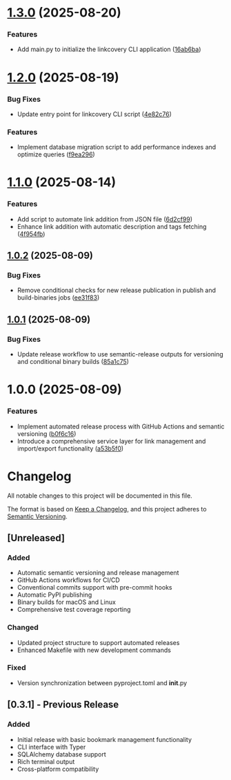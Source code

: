 # [1.3.0](https://github.com/arian24b/linkcovery/compare/v1.2.0...v1.3.0) (2025-08-20)


### Features

* Add main.py to initialize the linkcovery CLI application ([16ab6ba](https://github.com/arian24b/linkcovery/commit/16ab6ba2bce335b8bf7a632096a71de771fa925c))

# [1.2.0](https://github.com/arian24b/linkcovery/compare/v1.1.0...v1.2.0) (2025-08-19)


### Bug Fixes

* Update entry point for linkcovery CLI script ([4e82c76](https://github.com/arian24b/linkcovery/commit/4e82c766d4f668e37139a1c514f2df96524ab02c))


### Features

* Implement database migration script to add performance indexes and optimize queries ([f9ea296](https://github.com/arian24b/linkcovery/commit/f9ea296bc1260801a850e9e1438c18c29a8ad7bd))

# [1.1.0](https://github.com/arian24b/linkcovery/compare/v1.0.2...v1.1.0) (2025-08-14)


### Features

* Add script to automate link addition from JSON file ([6d2cf99](https://github.com/arian24b/linkcovery/commit/6d2cf99a6220d90db3bcef0fbe8358a3f895ccc9))
* Enhance link addition with automatic description and tags fetching ([4f954fb](https://github.com/arian24b/linkcovery/commit/4f954fbea330b2d52083322abc5c0b4f46aca53a))

## [1.0.2](https://github.com/arian24b/linkcovery/compare/v1.0.1...v1.0.2) (2025-08-09)


### Bug Fixes

* Remove conditional checks for new release publication in publish and build-binaries jobs ([ee31f83](https://github.com/arian24b/linkcovery/commit/ee31f83b77e4a0f131e02d3eea0c550d24f0c0e0))

## [1.0.1](https://github.com/arian24b/linkcovery/compare/v1.0.0...v1.0.1) (2025-08-09)


### Bug Fixes

* Update release workflow to use semantic-release outputs for versioning and conditional binary builds ([85a1c75](https://github.com/arian24b/linkcovery/commit/85a1c75c68757a15e83dd52c0f83eb2afd8b55cb))

# 1.0.0 (2025-08-09)


### Features

* Implement automated release process with GitHub Actions and semantic versioning ([b0f6c16](https://github.com/arian24b/linkcovery/commit/b0f6c168dab457097ade38d3bcb4ed9342007c87))
* Introduce a comprehensive service layer for link management and import/export functionality ([a53b5f0](https://github.com/arian24b/linkcovery/commit/a53b5f0db764af7cf979c9faea5636992a33d18d))

# Changelog

All notable changes to this project will be documented in this file.

The format is based on [Keep a Changelog](https://keepachangelog.com/en/1.0.0/),
and this project adheres to [Semantic Versioning](https://semver.org/spec/v2.0.0.html).

## [Unreleased]

### Added
- Automatic semantic versioning and release management
- GitHub Actions workflows for CI/CD
- Conventional commits support with pre-commit hooks
- Automatic PyPI publishing
- Binary builds for macOS and Linux
- Comprehensive test coverage reporting

### Changed
- Updated project structure to support automated releases
- Enhanced Makefile with new development commands

### Fixed
- Version synchronization between pyproject.toml and __init__.py

## [0.3.1] - Previous Release

### Added
- Initial release with basic bookmark management functionality
- CLI interface with Typer
- SQLAlchemy database support
- Rich terminal output
- Cross-platform compatibility
